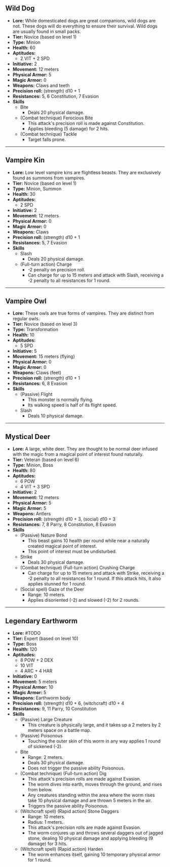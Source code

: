 ## Wild Dog
+ **Lore:** While domesticated dogs are great companions, wild dogs are not. These dogs will do everything to ensure their survival. Wild dogs are usually found in small packs.
+ **Tier:** Novice (based on level 1) 
+ **Type:** Minion
+ **Health:** 60
+ **Aptitudes:** 
	+ 2 VIT + 2 SPD
+ **Initiative:** 2
+ **Movement:** 12 meters
+ **Physical Armor:** 5
+ **Magic Armor:** 0
+ **Weapons:** Claws and teeth
+ **Precision roll:** (strength) d10 + 1
+ **Resistances:** 5, 6 Constitution, 7 Evasion
+ **Skills**
	+ Bite
		+ Deals 20 physical damage.
	+ (Combat technique) Ferocious Bite
		+ This attack's precision roll is made against Constitution.
		+ Applies bleeding (5 damage) for 2 hits.
	+ (Combat technique) Tackle
		+ Target falls prone.

---
## Vampire Kin
+ **Lore:** Low level vampire kins are flightless beasts. They are exclusively found as summons from vampires.
+ **Tier:** Novice (based on level 1) 
+ **Type:** Minion, Summon
+ **Health:** 30
+ **Aptitudes:** 
	+ 2 SPD
+ **Initiative:** 2
+ **Movement:** 12 meters
+ **Physical Armor:** 0
+ **Magic Armor:** 0
+ **Weapons:** Claws
+ **Precision roll:** (strength) d10 + 1
+ **Resistances:** 5, 7 Evasion
+ **Skills**
	+ Slash
		+ Deals 20 physical damage.
	+ (Full-turn action) Charge
		+ -2 penalty on precision roll.
		+ Can charge for up to 15 meters and attack with Slash, receiving a -2 penalty to all resistances for 1 round.

---
## Vampire Owl
+ **Lore:** These owls are true forms of vampires. They are distinct from regular owls.
+ **Tier:** Novice (based on level 3) 
+ **Type:** Transformation
+ **Health:** 10
+ **Aptitudes:** 
	+ 5 SPD
+ **Initiative:** 5
+ **Movement:** 15 meters (flying)
+ **Physical Armor:** 0
+ **Magic Armor:** 0
+ **Weapons:** Claws (feet)
+ **Precision roll:** (strength) d10 + 1
+ **Resistances:** 6, 8 Evasion
+ **Skills**
	+ (Passive) Flight
		+ This monster is normally flying.
		+ Its walking speed is half of its flight speed.
	+ Slash
		+ Deals 10 physical damage.

---
## Mystical Deer
+ **Lore:** A large, white deer. They are thought to be normal deer infused with the magic from a magical point of interest found naturally.
+ **Tier:** Veteran (based on level 6) 
+ **Type:** Minion, Boss
+ **Health:** 80
+ **Aptitudes:** 
	+ 6 POW
	+ 4 VIT + 3 SPD
+ **Initiative:** 2
+ **Movement:** 12 meters
+ **Physical Armor:** 5
+ **Magic Armor:** 5
+ **Weapons:** Antlers
+ **Precision roll:** (strength) d10 + 3, (social) d10 + 3
+ **Resistances:** 7, 8 Parry, 8 Constitution, 8 Evasion
+ **Skills**
	+ (Passive) Nature Bond
		+ This beast gains 10 health per round while near a naturally created magical point of interest.
		+ This point of interest must be undisturbed.
	+ Strike
		+ Deals 30 physical damage.
	+ (Combat technique) (Full-turn action) Crushing Charge
		+ Can charge for up to 15 meters and attack with Strike, receiving a -2 penalty to all resistances for 1 round. If this attack hits, it also applies stunned for 1 round.
	+ (Social spell) Gaze of the Deer
		+ Range: 10 meters.
		+ Applies disoriented (-2) and slowed (-2) for 2 rounds.

---
## Legendary Earthworm
+ **Lore:** #TODO
+ **Tier:** Expert (based on level 10) 
+ **Type:** Boss
+ **Health:** 120
+ **Aptitudes:** 
	+ 8 POW + 2 DEX
	+ 10 VIT
	+ 4 ARC + 4 HAR
+ **Initiative:** 0
+ **Movement:** 5 meters
+ **Physical Armor:** 10
+ **Magic Armor:** 5
+ **Weapons:** Earthworm body
+ **Precision roll:** (strength) d10 + 6, (witchcraft) d10 + 4
+ **Resistances:** 9, 11 Parry, 10 Constitution
+ **Skills**
	+ (Passive) Large Creature
		+ This creature is physically large, and it takes up a 2 meters by 2 meters space on a battle map. 
	+ (Passive) Poisonous
		+ Touching the outer skin of this worm in any way applies 1 round of sickened (-2). 
	+ Bite
		+ Range: 2 meters. 
		+ Deals 30 physical damage.
		+ Does not trigger the passive ability Poisonous.
	+ (Combat technique) (Full-turn action) Dig
		+ This attack's precision rolls are made against Evasion.
		+ The worm dives into earth, moves through the ground, and rises from below. 
		+ Any creatures standing within the area where the worm rises take 10 physical damage and are thrown 5 meters in the air.
		+ Triggers the passive ability Poisonous.
	+ (Witchcraft spell) (Rapid action) Stone Daggers
		+ Range: 10 meters. 
		+ Radius: 1 meters. 
		+ This attack's precision rolls are made against Evasion.
		+ The worm conjures up and throws several daggers out of jagged stone, dealing 10 physical damage and applying bleeding (9 damage) for 3 hits.
	+ (Witchcraft spell) (Rapid action) Harden
		+ The worm enhances itself, gaining 10 temporary physical armor for 1 round. 